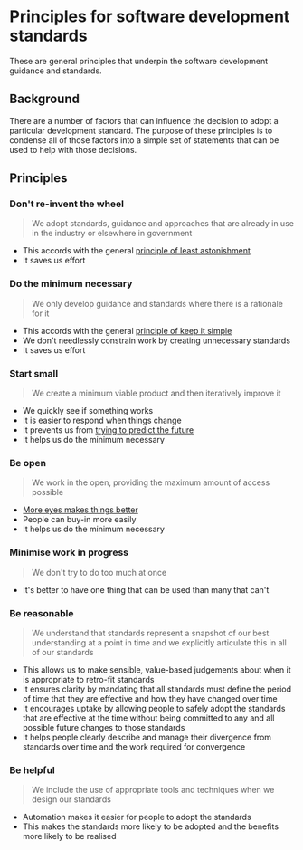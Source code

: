 # Principles for software development standards

These are general principles that underpin the software development guidance and standards.

## Background

There are a number of factors that can influence the decision to adopt a particular development standard. The purpose of these principles is to condense all of those factors into a simple set of statements that can be used to help with those decisions.

## Principles

### Don't re-invent the wheel

> We adopt standards, guidance and approaches that are already in use in the industry or elsewhere in government

- This accords with the general [principle of least astonishment](https://en.wikipedia.org/wiki/Principle_of_least_astonishment)
- It saves us effort

### Do the minimum necessary

> We only develop guidance and standards where there is a rationale for it

- This accords with the general [principle of keep it simple](https://en.wikipedia.org/wiki/KISS_principle)
- We don't needlessly constrain work by creating unnecessary standards
- It saves us effort

### Start small

> We create a minimum viable product and then iteratively improve it

- We quickly see if something works
- It is easier to respond when things change
- It prevents us from [trying to predict the future](https://en.wikipedia.org/wiki/You_aren%27t_gonna_need_it)
- It helps us do the minimum necessary

### Be open

> We work in the open, providing the maximum amount of access possible

- [More eyes makes things better](https://www.gov.uk/guidance/government-design-principles#make-things-open-it-makes-things-better)
- People can buy-in more easily
- It helps us do the minimum necessary

### Minimise work in progress

> We don't try to do too much at once

- It's better to have one thing that can be used than many that can't

### Be reasonable

> We understand that standards represent a snapshot of our best understanding at a point in time and we explicitly articulate this in all of our standards

- This allows us to make sensible, value-based judgements about when it is appropriate to retro-fit standards
- It ensures clarity by mandating that all standards must define the period of time that they are effective and how they have changed over time
- It encourages uptake by allowing people to safely adopt the standards that are effective at the time without being committed to any and all possible future changes to those standards
- It helps people clearly describe and manage their divergence from standards over time and the work required for convergence

### Be helpful

> We include the use of appropriate tools and techniques when we design our standards

- Automation makes it easier for people to adopt the standards
- This makes the standards more likely to be adopted and the benefits more likely to be realised
